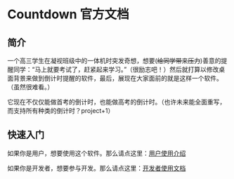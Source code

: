 # Countdown 官方文档

## 简介

一个高三学生在凝视班级中的一体机时突发奇想，想要(~~给同学带来压力~~)善意的提醒同学：“马上就要考试了，赶紧起来学习。”（很励志吧！）然后就打算以修改桌面背景来做到倒计时提醒的软件，最后，展现在大家面前的就是这样一个软件。（虽然很难看。）

它现在不仅仅能做首考的倒计时，也能做高考的倒计时。（也许未来能全面重写，而支持所有种类的倒计时？project+1）


## 快速入门

如果你是用户，想要使用这个软件。那么请点这里：[用户使用介绍](./instructions_for_user.md)

如果你是开发者，想要参与开发。那么请点这里：[开发者使用文档](./instruction_for_developer.md)